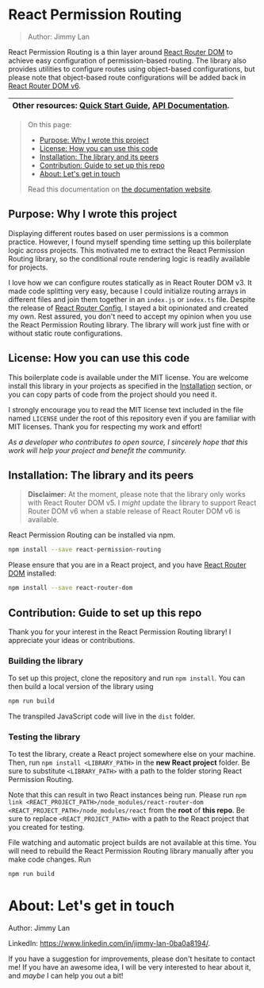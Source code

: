 # React Permission Routing

> Author: Jimmy Lan

React Permission Routing is a thin layer around [React Router DOM](https://www.npmjs.com/package/react-router-dom) to achieve easy configuration of permission-based routing.
The library also provides utilities to configure routes using object-based configurations, but please note that object-based route configurations will be added back in [React Router DOM v6](https://www.npmjs.com/package/react-router-dom).

| Other resources: [Quick Start Guide](), [API Documentation](). |
| --- |

> On this page:
> - [Purpose: Why I wrote this project](#purpose-why-i-wrote-this-project)
> - [License: How you can use this code](#license-how-you-can-use-this-code)
> - [Installation: The library and its peers](#installation-the-library-and-its-peers)
> - [Contribution: Guide to set up this repo](#contribution-guide-to-set-up-this-repo)
> - [About: Let's get in touch](#about-lets-get-in-touch)
> 
> Read this documentation on [the documentation website](https://permission-routing.jimmy-lan.com).

## Purpose: Why I wrote this project

Displaying different routes based on user permissions is a common practice.
However, I found myself spending time setting up this boilerplate logic across projects.
This motivated me to extract the React Permission Routing library, so the conditional route rendering logic is readily available for projects.

I love how we can configure routes statically as in React Router DOM v3.
It made code splitting very easy, because I could initialize routing arrays in different files and join them together in an `index.js` or `index.ts` file.
Despite the release of [React Router Config](https://www.npmjs.com/package/react-router-config), I stayed a bit opinionated and created my own.
Rest assured, you don't need to accept my opinion when you use the React Permission Routing library. The library will work just fine with or without static route configurations.

## License: How you can use this code

This boilerplate code is available under the MIT license.
You are welcome install this library in your projects as specified in the [Installation](#installation-the-library-and-its-peers) section, or you can copy parts of code from the project should you need it.

I strongly encourage you to read the MIT license text included in the file named `LICENSE` under the root of this repository even if you are familiar with MIT licenses.
Thank you for respecting my work and effort!

_As a developer who contributes to open source, I sincerely hope that this work will help your project and benefit the community._

## Installation: The library and its peers

> **Disclaimer:** At the moment, please note that the library only works with React Router DOM v5.
> I _might_ update the library to support React Router DOM v6 when a stable release of React Router DOM v6 is available.

React Permission Routing can be installed via npm.

```bash
npm install --save react-permission-routing
```
Please ensure that you are in a React project, and you have [React Router DOM](https://www.npmjs.com/package/react-router-dom) installed:

```bash
npm install --save react-router-dom
```

## Contribution: Guide to set up this repo

Thank you for your interest in the React Permission Routing library!
I appreciate your ideas or contributions.

### Building the library

To set up this project, clone the repository and run `npm install`.
You can then build a local version of the library using

```bash
npm run build
```

The transpiled JavaScript code will live in the `dist` folder.

### Testing the library

To test the library, create a React project somewhere else on your machine.
Then, run `npm install <LIBRARY_PATH>` in the **new React project** folder.
Be sure to substitute `<LIBRARY_PATH>` with a path to the folder storing React Permission Routing.

Note that this can result in two React instances being run.
Please run `npm link <REACT_PROJECT_PATH>/node_modules/react-router-dom <REACT_PROJECT_PATH>/node_modules/react` from the **root** of **this repo**.
Be sure to replace `<REACT_PROJECT_PATH>` with a path to the React project that you created for testing.

File watching and automatic project builds are not available at this time.
You will need to rebuild the React Permission Routing library manually after you make code changes.
Run

```bash
npm run build
```

# About: Let's get in touch

Author: Jimmy Lan

LinkedIn: https://www.linkedin.com/in/jimmy-lan-0ba0a8194/.

If you have a suggestion for improvements, please don't hesitate to contact me!
If you have an awesome idea, I will be very interested to hear about it, and _maybe_ I can help you out a bit!
